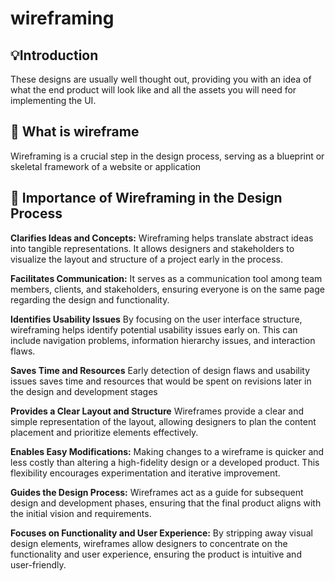 # wireframing
## 💡Introduction

These designs are usually well thought out, providing you with an idea of what the end product will look like and all the assets you will need for implementing the UI.

## 📌 What is wireframe
Wireframing is a crucial step in the design process, serving as a blueprint or skeletal framework of a website or application

## 🎈 Importance of Wireframing in the Design Process
**Clarifies Ideas and Concepts:**
Wireframing helps translate abstract ideas into tangible representations. It allows designers and stakeholders to visualize the layout and structure of a project early in the process.

**Facilitates Communication:**
It serves as a communication tool among team members, clients, and stakeholders, ensuring everyone is on the same page regarding the design and functionality.

**Identifies Usability Issues**
By focusing on the user interface structure, wireframing helps identify potential usability issues early on. This can include navigation problems, information hierarchy issues, and interaction flaws.

**Saves Time and Resources**
Early detection of design flaws and usability issues saves time and resources that would be spent on revisions later in the design and development stages

**Provides a Clear Layout and Structure**
Wireframes provide a clear and simple representation of the layout, allowing designers to plan the content placement and prioritize elements effectively.

**Enables Easy Modifications:**
Making changes to a wireframe is quicker and less costly than altering a high-fidelity design or a developed product. This flexibility encourages experimentation and iterative improvement.

**Guides the Design Process:**
Wireframes act as a guide for subsequent design and development phases, ensuring that the final product aligns with the initial vision and requirements.

**Focuses on Functionality and User Experience:**
By stripping away visual design elements, wireframes allow designers to concentrate on the functionality and user experience, ensuring the product is intuitive and user-friendly.
